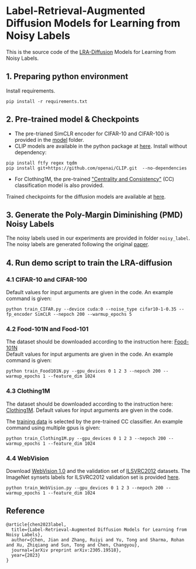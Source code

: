 # Label-Retrieval-Augmented Diffusion Models for Learning from Noisy Labels
This is the source code of the [LRA-Diffusion](https://arxiv.org/abs/2305.19518) Models for Learning from Noisy Labels.

<!-- ![CIFAR-10_TSNE](https://user-images.githubusercontent.com/123635107/214941573-02dfafbc-6e18-400d-87e6-fa604aab2501.png) -->

## 1. Preparing python environment
Install requirements.<br />
```
pip install -r requirements.txt
```

## 2. Pre-trained model & Checkpoints
* The pre-trianed SimCLR encoder for CIFAR-10 and CIFAR-100 is provided in the [model](https://github.com/puar-playground/LRA-diffusion/tree/main/model) folder. <br />
* CLIP models are available in the python package at [here](https://github.com/openai/CLIP). Install without dependency: <br />
```
pip install ftfy regex tqdm
pip install git+https://github.com/openai/CLIP.git  --no-dependencies
```
* For Clothing1M, the pre-trained ["Centrality and Consistency"](https://github.com/uitrbn/tscsi_idn) (CC) classification model is also provided.

Trained checkpoints for the diffusion models are available at [here](https://drive.google.com/drive/folders/1SXzlQoOAksw349J2jnBSh5aCprDWdTQb?usp=share_link).

## 3. Generate the Poly-Margin Diminishing (PMD) Noisy Labels
The noisy labels used in our experiments are provided in folder `noisy_label`. The noisy labels are generated following the original [paper](https://openreview.net/pdf?id=ZPa2SyGcbwh).

## 4. Run demo script to train the LRA-diffusion
### 4.1 CIFAR-10 and CIFAR-100<br />
Default values for input arguments are given in the code. An example command is given:
```
python train_CIFAR.py --device cuda:0 --noise_type cifar10-1-0.35 --fp_encoder SimCLR --nepoch 200 --warmup_epochs 5
```
### 4.2 Food-101N and Food-101<br />
The dataset should be downloaded according to the instruction here: [Food-101N](https://github.com/puar-playground/LRA-diffusion/tree/main/Food101N)<br />
Default values for input arguments are given in the code. An example command is given:
```
python train_Food101N.py --gpu_devices 0 1 2 3 --nepoch 200 --warmup_epochs 1 --feature_dim 1024
```
### 4.3 Clothing1M<br />
The dataset should be downloaded according to the instruction here: [Clothing1M](https://github.com/puar-playground/LRA-diffusion/tree/main/Clothing1M_data). Default values for input arguments are given in the code. <br />

The [training data](https://github.com/puar-playground/LRA-diffusion/tree/main/Clothing1M/annotations) is selected by the pre-trained CC classifier. An example command using multiple gpus is given:
```
python train_Clothing1M.py --gpu_devices 0 1 2 3 --nepoch 200 --warmup_epochs 1 --feature_dim 1024
```
### 4.4 WebVision<br />
Download [WebVision 1.0](https://data.vision.ee.ethz.ch/cvl/webvision/download.html) and the validation set of [ILSVRC2012](https://www.image-net.org/challenges/LSVRC/2012/) datasets. The ImageNet synsets labels for ILSVRC2012 validation set is provided [here](https://github.com/puar-playground/LRA-diffusion/tree/main/ILSVRC2012).
```
python train_WebVision.py --gpu_devices 0 1 2 3 --nepoch 200 --warmup_epochs 1 --feature_dim 1024
```

## Reference
```
@article{chen2023label,
  title={Label-Retrieval-Augmented Diffusion Models for Learning from Noisy Labels},
  author={Chen, Jian and Zhang, Ruiyi and Yu, Tong and Sharma, Rohan and Xu, Zhiqiang and Sun, Tong and Chen, Changyou},
  journal={arXiv preprint arXiv:2305.19518},
  year={2023}
}
```

